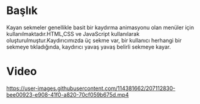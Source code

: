 <h1>Başlık</h1>

Kayan sekmeler genellikle basit bir kaydırma animasyonu olan menüler için kullanılmaktadır.HTML,CSS ve JavaScript kullanılarak oluşturulmuştur.Kaydırıcımızda üç sekme var, bir kullanıcı herhangi bir sekmeye tıkladığında, kaydırıcı yavaş yavaş belirli sekmeye kayar.
<h1>Video</h1>


https://user-images.githubusercontent.com/114381662/207112830-bee00923-e908-41f0-a820-70cf059b675d.mp4

